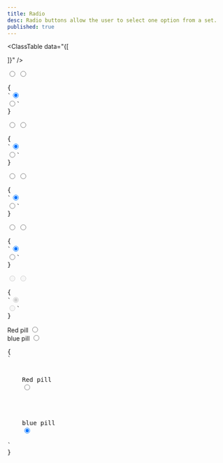 ```yaml
---
title: Radio
desc: Radio buttons allow the user to select one option from a set.
published: true
---
```


<script>
  import Component from "@components/Component.svelte"
  import ClassTable from "@components/ClassTable.svelte"
</script>

<ClassTable
data="{[

]}"
/>

<Component title="Checkbox">
<input type="radio" name="radio-1" class="radio" checked>
<input type="radio" name="radio-1" class="radio">
<pre slot="html">{
`<input type="radio" name="radio-1" class="radio" checked>
<input type="radio" name="radio-1" class="radio">`
}</pre>
</Component>

<Component title="Primary color">
<input type="radio" name="radio-2" class="radio radio-primary" checked>
<input type="radio" name="radio-2" class="radio radio-primary">
<pre slot="html">{
`<input type="radio" name="radio-2" class="radio radio-primary" checked>
<input type="radio" name="radio-2" class="radio radio-primary">`
}</pre>
</Component>

<Component title="Secondary color">
<input type="radio" name="radio-3" class="radio radio-secondary" checked>
<input type="radio" name="radio-3" class="radio radio-secondary">
<pre slot="html">{
`<input type="radio" name="radio-3" class="radio radio-secondary" checked>
<input type="radio" name="radio-3" class="radio radio-secondary">`
}</pre>
</Component>

<Component title="Accent color">
<input type="radio" name="radio-4" class="radio radio-accent" checked>
<input type="radio" name="radio-4" class="radio radio-accent">
<pre slot="html">{
`<input type="radio" name="radio-4" class="radio radio-accent" checked>
<input type="radio" name="radio-4" class="radio radio-accent">`
}</pre>
</Component>

<Component title="Disabled">
<input type="radio" name="radio-5" class="radio" disabled checked>
<input type="radio" name="radio-5" class="radio" disabled>
<pre slot="html">{
`<input type="radio" name="radio-5" class="radio" disabled checked>
<input type="radio" name="radio-5" class="radio" disabled>`
}</pre>
</Component>

<Component title="With lable and form-control and custom colors!">
<div class="flex flex-col">
  <div class="form-control w-52">
    <label class="cursor-pointer label">
      <span class="label-text">Red pill</span> 
      <input type="radio" name="radio-6" class="radio checked:bg-red-500" checked>
    </label>
  </div>
  <div class="form-control w-52">
    <label class="cursor-pointer label">
      <span class="label-text">blue pill</span> 
      <input type="radio" name="radio-6" class="radio checked:bg-blue-500" checked>
    </label>
  </div>
</div>
<pre slot="html">{
`<div class="form-control">
  <label class="cursor-pointer label">
    <span class="label-text">Red pill</span> 
    <input type="radio" name="radio-6" class="radio checked:bg-red-500" checked>
  </label>
</div>
<div class="form-control">
  <label class="cursor-pointer label">
    <span class="label-text">blue pill</span> 
    <input type="radio" name="radio-6" class="radio checked:bg-blue-500" checked>
  </label>
</div>`
}</pre>
</Component>
